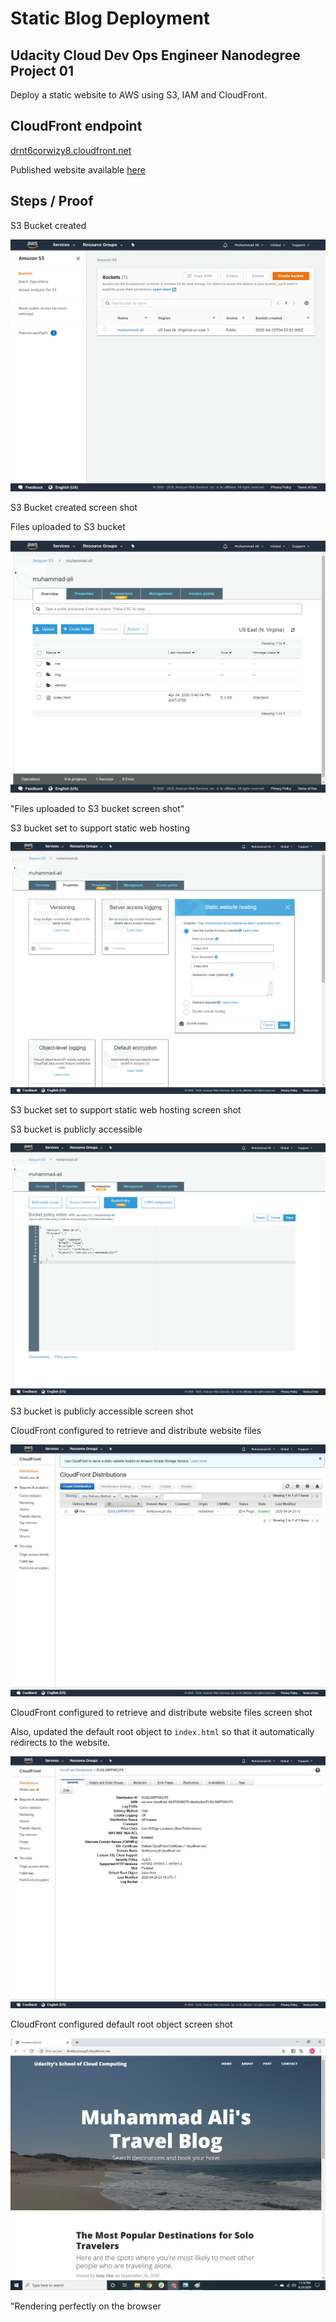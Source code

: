 # Static Blog Deployment

## Udacity Cloud Dev Ops Engineer Nanodegree Project 01

Deploy a static website to AWS using S3, IAM and CloudFront.

## CloudFront endpoint

<a href="http://drnt6corwizy8.cloudfront.net" target=_blank>drnt6corwizy8.cloudfront.net</a> 

Published website available <a href="http://muhammad-ali.s3.amazonaws.com/index.html" target=_blank>here</a>

## Steps / Proof

S3 Bucket created

<img src="img/1.png"/>

S3 Bucket created screen shot

Files uploaded to S3 bucket

<img src="img/2.png"/>

"Files uploaded to S3 bucket screen shot"

S3 bucket set to support static web hosting

<img src="img/3.png"/>

S3 bucket set to support static web hosting screen shot

S3 bucket is publicly accessible

<img src="img/4.png"/>

S3 bucket is publicly accessible screen shot

CloudFront configured to retrieve and distribute website files

<img src="img/5.png"/>

CloudFront configured to retrieve and distribute website files screen shot

Also, updated the default root object to `index.html` so that it automatically redirects to the website.

<img src="img/6.png"/>

CloudFront configured default root object screen shot

<img src="img/7.png"/>

"Rendering perfectly on the browser